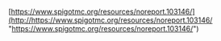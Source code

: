 [https://www.spigotmc.org/resources/noreport.103146/](http://https://www.spigotmc.org/resources/noreport.103146/ "https://www.spigotmc.org/resources/noreport.103146/")
